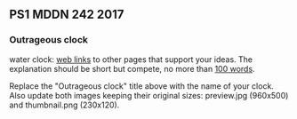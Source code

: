 ## PS1 MDDN 242 2017

### Outrageous clock

water clock:
[web links](https://en.wikipedia.org/wiki/Water_clock)
to other pages that support your ideas.  The explanation should
be short but compete, no more than [100 words](https://wordcounter.net/).

Replace the "Outrageous clock" title above with the name of
your clock. Also update both images keeping their original sizes:
preview.jpg (960x500) and thumbnail.png (230x120).